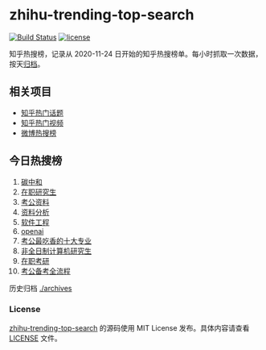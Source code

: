 # zhihu-trending-top-search

[![Build Status](https://github.com/justjavac/zhihu-trending-top-search/workflows/ci/badge.svg?branch=main)](https://github.com/justjavac/zhihu-trending-top-search/actions)
[![license](https://img.shields.io/github/license/justjavac/zhihu-trending-top-search)](https://github.com/justjavac/zhihu-trending-top-search/blob/main/LICENSE)

知乎热搜榜，记录从 2020-11-24 日开始的知乎热搜榜单。每小时抓取一次数据，按天[归档](./archives)。

## 相关项目

- [知乎热门话题](https://github.com/justjavac/zhihu-trending-hot-questions)
- [知乎热门视频](https://github.com/justjavac/zhihu-trending-hot-video)
- [微博热搜榜](https://github.com/justjavac/weibo-trending-hot-search)

## 今日热搜榜

<!-- BEGIN -->
<!-- 最后更新时间 Fri Mar 29 2024 11:07:48 GMT+0800 (China Standard Time) -->

1. [碳中和](https://www.zhihu.com/search?q=%E7%A2%B3%E4%B8%AD%E5%92%8C)
1. [在职研究生](https://www.zhihu.com/search?q=%E5%9C%A8%E8%81%8C%E7%A0%94%E7%A9%B6%E7%94%9F)
1. [考公资料](https://www.zhihu.com/search?q=%E8%80%83%E5%85%AC%E8%B5%84%E6%96%99)
1. [资料分析](https://www.zhihu.com/search?q=%E8%B5%84%E6%96%99%E5%88%86%E6%9E%90)
1. [软件工程](https://www.zhihu.com/search?q=%E8%BD%AF%E4%BB%B6%E5%B7%A5%E7%A8%8B)
1. [openai](https://www.zhihu.com/search?q=openai)
1. [考公最吃香的十大专业](https://www.zhihu.com/search?q=%E8%80%83%E5%85%AC%E6%9C%80%E5%90%83%E9%A6%99%E7%9A%84%E5%8D%81%E5%A4%A7%E4%B8%93%E4%B8%9A)
1. [非全日制计算机研究生](https://www.zhihu.com/search?q=%E9%9D%9E%E5%85%A8%E6%97%A5%E5%88%B6%E8%AE%A1%E7%AE%97%E6%9C%BA%E7%A0%94%E7%A9%B6%E7%94%9F)
1. [在职考研](https://www.zhihu.com/search?q=%E5%9C%A8%E8%81%8C%E8%80%83%E7%A0%94)
1. [考公备考全流程](https://www.zhihu.com/search?q=%E8%80%83%E5%85%AC%E5%A4%87%E8%80%83%E5%85%A8%E6%B5%81%E7%A8%8B)

<!-- END -->

历史归档 [./archives](./archives)

### License

[zhihu-trending-top-search](https://github.com/justjavac/zhihu-trending-top-search) 的源码使用 MIT License
发布。具体内容请查看 [LICENSE](./LICENSE) 文件。
